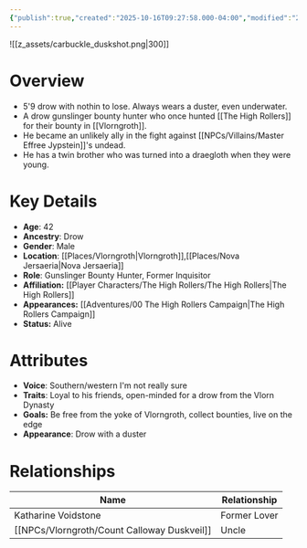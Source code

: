 ```yaml
---
{"publish":true,"created":"2025-10-16T09:27:58.000-04:00","modified":"2025-10-16T14:14:08.738-04:00","published":"2025-10-16T14:14:08.738-04:00","cssclasses":"","Age":"42","Ancestry":"Drow","Gender":"Male","Location":["[[Places/Vlorngroth]]","[[Nova Jersaeria]]"],"Role":["Gunslinger Bounty Hunter, Former Inquisitor"],"Affiliation":["[[Player Characters/The High Rollers/The High Rollers]]"],"Appearances":["[[00 The High Rollers Campaign|The High Rollers Campaign]]"],"Status":"Alive"}
---
```


![[z_assets/carbuckle_duskshot.png|300]]

# Overview
- 5'9 drow with nothin to lose. Always wears a duster, even underwater.
- A drow gunslinger bounty hunter who once hunted [[The High Rollers]] for their bounty in [[Vlorngroth]].
- He became an unlikely ally in the fight against [[NPCs/Villains/Master Effree Jypstein]]'s undead.
- He has a twin brother who was turned into a draegloth when they were young.

# Key Details
- **Age**: 42
- **Ancestry**: Drow
- **Gender**: Male
- **Location**: [[Places/Vlorngroth\|Vlorngroth]],[[Places/Nova Jersaeria\|Nova Jersaeria]]
- **Role**: Gunslinger Bounty Hunter, Former Inquisitor
- **Affiliation:** [[Player Characters/The High Rollers/The High Rollers\|The High Rollers]]
- **Appearances:** [[Adventures/00 The High Rollers Campaign\|The High Rollers Campaign]]
- **Status:** Alive

# Attributes
- **Voice**: Southern/western I'm not really sure
- **Traits**: Loyal to his friends, open-minded for a drow from the Vlorn Dynasty
- **Goals:** Be free from the yoke of Vlorngroth, collect bounties, live on the edge
- **Appearance**: Drow with a duster

# Relationships

| Name                        | Relationship |
| --------------------------- | ------------ |
| Katharine Voidstone         | Former Lover |
| [[NPCs/Vlorngroth/Count Calloway Duskveil]] | Uncle        |
